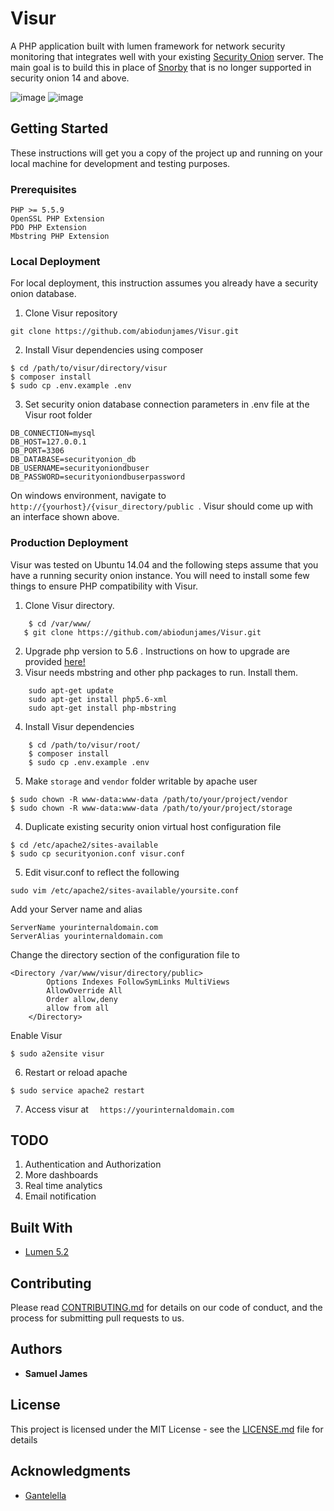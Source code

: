 # Visur

A PHP application built with lumen framework for network security monitoring that integrates well with your existing [Security Onion](http://www.dropwizard.io/1.0.2/docs/) server. The main goal is to build this in place of  [Snorby](https://github.com/Snorby/snorby) that is no longer supported in security onion 14 and above.

![image](https://user-images.githubusercontent.com/14722744/30538587-9528f02e-9c66-11e7-90c9-57c847ccec22.png)
![image](https://user-images.githubusercontent.com/14722744/30086586-b5b04dc4-9293-11e7-9be1-355f09cac3f6.png)


## Getting Started

These instructions will get you a copy of the project up and running on your local machine for development and testing purposes. 

### Prerequisites
    PHP >= 5.5.9
    OpenSSL PHP Extension
    PDO PHP Extension
    Mbstring PHP Extension

        
### Local Deployment
For local deployment, this instruction assumes you already have a security onion database.

1. Clone Visur repository 
```
git clone https://github.com/abiodunjames/Visur.git
```

2. Install Visur dependencies using composer
```
$ cd /path/to/visur/directory/visur
$ composer install
$ sudo cp .env.example .env
```
3. Set security onion database connection parameters in .env file at the Visur root folder

```
DB_CONNECTION=mysql
DB_HOST=127.0.0.1
DB_PORT=3306
DB_DATABASE=securityonion_db
DB_USERNAME=securityoniondbuser
DB_PASSWORD=securityoniondbuserpassword
```
On windows environment, navigate to  ``` http://{yourhost}/{visur_directory/public  ```. Visur should come up with an interface shown above.  

### Production Deployment
Visur was tested on Ubuntu 14.04  and the following steps assume that you have a running security onion instance.  You will need to install some few things to ensure PHP compatibility with Visur.

1.  Clone Visur directory. 

```
    $ cd /var/www/
   $ git clone https://github.com/abiodunjames/Visur.git
   ```
   
   
2.  Upgrade php version to 5.6 . Instructions on how to upgrade are provided [here!](https://tecadmin.net/install-php5-on-ubuntu/)
3. Visur needs mbstring and other php packages to run. Install them.

```
    sudo apt-get update
    sudo apt-get install php5.6-xml
    sudo apt-get install php-mbstring
   ```
 4. Install Visur dependencies
  
```
    $ cd /path/to/visur/root/
    $ composer install
    $ sudo cp .env.example .env
   ```
 5. Make  ``` storage ``` and ``` vendor ``` folder writable by apache user
   ```
   $ sudo chown -R www-data:www-data /path/to/your/project/vendor
   $ sudo chown -R www-data:www-data /path/to/your/project/storage
   ```
4. Duplicate existing security onion virtual host configuration file
 ```
$ cd /etc/apache2/sites-available
 $ sudo cp securityonion.conf visur.conf   
  ```
5. Edit visur.conf to reflect the following
 ```
sudo vim /etc/apache2/sites-available/yoursite.conf 

 ```
 Add your Server name and alias
 ```
 ServerName yourinternaldomain.com
 ServerAlias yourinternaldomain.com
 ```
 Change the directory section of the configuration file to
 ```
 <Directory /var/www/visur/directory/public>
         Options Indexes FollowSymLinks MultiViews
         AllowOverride All
         Order allow,deny
         allow from all
     </Directory>
 ```
 Enable Visur 
  ```
  $ sudo a2ensite visur
  ```
 6. Restart or reload apache
  ```
 $ sudo service apache2 restart
 ```
 7. Access visur  at ```  https://yourinternaldomain.com```
 
 
## TODO
1. Authentication and Authorization
2. More  dashboards
3. Real time analytics
4. Email notification

## Built With

* [Lumen 5.2](https://lumen.laravel.com)

## Contributing

Please read [CONTRIBUTING.md](https://gist.github.com/PurpleBooth/b24679402957c63ec426) for details on our code of conduct, and the process for submitting pull requests to us.

## Authors

* **Samuel James** 


## License

This project is licensed under the MIT License - see the [LICENSE.md](LICENSE.md) file for details

## Acknowledgments
* [Gantelella](https://colorlib.com/polygon/gentelella/index.html) 

